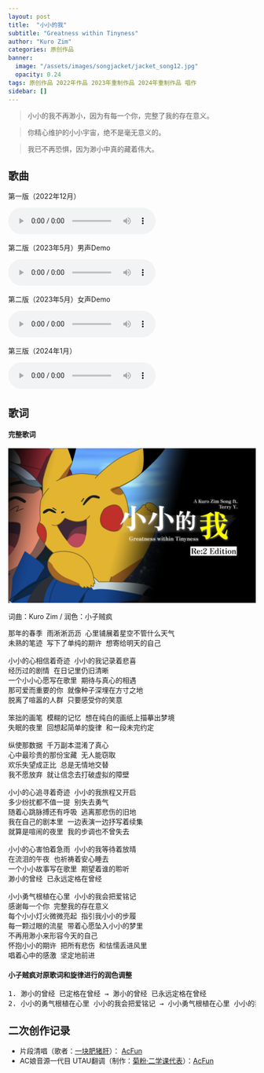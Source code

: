 ```yaml
---
layout: post
title:  "小小的我"
subtitle: "Greatness within Tinyness"
author: "Kuro Zim"
categories: 原创作品
banner: 
  image: "/assets/images/songjacket/jacket_song12.jpg"
  opacity: 0.24
tags: 原创作品 2022年作品 2023年重制作品 2024年重制作品 唱作
sidebar: []
---
```


> 小小的我不再渺小，因为有每一个你，完整了我的存在意义。

> 你精心维护的小小宇宙，绝不是毫无意义的。

> 我已不再恐惧，因为渺小中真的藏着伟大。

## 歌曲

第一版（2022年12月）

<audio controls><source src="/assets/audio/song12v22.mp3" type="audio/mp3">

第二版（2023年5月）男声Demo

<audio controls><source src="/assets/audio/song12v23mdemo.mp3" type="audio/mp3"></audio>

第二版（2023年5月）女声Demo

<audio controls><source src="/assets/audio/song12v23fdemo.mp3" type="audio/mp3"></audio>

第三版（2024年1月）

<audio controls><source src="/assets/audio/song12v24pikachu.mp3" type="audio/mp3"></audio>

## 歌词

#### 完整歌词

![这是图片](/assets/images/songjacket/jacket_song12sp.jpg "第三版特制封面")

词曲：Kuro Zim / 润色：小子贼疯

<pre>
那年的春季 雨淅淅沥沥 心里铺展着星空不管什么天气
未熟的笔迹 写下了单纯的期许 想寄给明天的自己 

小小的心相信着奇迹 小小的我记录着悲喜
经历过的剧情 在日记里仍旧清晰
一个小小心愿写在歌里 期待与真心的相遇
那可爱而重要的你 就像种子深埋在方寸之地
脱离了喧嚣的人群 只要感受你的笑意

笨拙的画笔 模糊的记忆 想在纯白的画纸上描摹出梦境
失眠的夜里 回想起简单的旋律 和一段未完约定

纵使那数据 千万副本混淆了真心
心中最珍贵的那份宝藏 无人能窃取
欢乐失望成正比 总是无情地交替
我不愿放弃 就让信念去打破虚拟的障壁

小小的心追寻着奇迹 小小的我旅程又开启
多少纷扰都不值一提 别失去勇气
随着心跳脉搏还有呼吸 逃离那悲伤的旧地
我在自己的剧本里 一边表演一边抒写着续集
就算是喧闹的夜里 我的步调也不曾失去

小小的心害怕着急雨 小小的我等待着放晴
在流泪的午夜 也祈祷着安心睡去
一个小小故事写在歌里 期望着谁的聆听
渺小的曾经 已永远定格在曾经

小小勇气根植在心里 小小的我会把爱铭记
感谢每一个你 完整我的存在意义
每个小小灯火微微亮起 指引我小小的步履
每一颗过眼的流星 带着心愿坠入小小的梦里
不再用渺小来形容今天的自己
怀抱小小的期许 把所有悲伤 和怯懦丢进风里
唱着心中的感激 坚定地前进
</pre>

#### 小子贼疯对原歌词和旋律进行的润色调整

<pre>
1. 渺小的曾经 已定格在曾经 → 渺小的曾经 已永远定格在曾经
2. 小小的勇气根植在心里 小小的我会把爱铭记 → 小小勇气根植在心里 小小的我会把爱铭记
</pre>
## 二次创作记录

* 片段清唱（歌者：[一块肥猪肝](https://www.acfun.cn/u/4599324)）： [AcFun](https://www.acfun.cn/v/ac40432618)
* AC娘音源一代目 UTAU翻调（制作：[菊粉·二学课代表](https://www.acfun.cn/u/684188)）：[AcFun](https://www.acfun.cn/v/ac40704707)